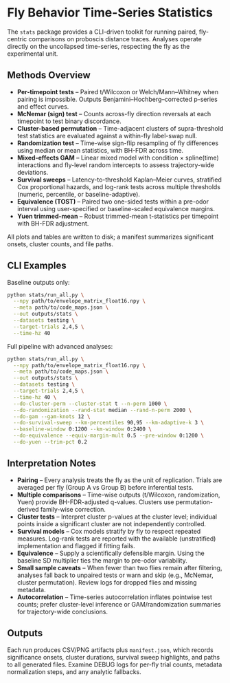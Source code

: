 # Fly Behavior Time-Series Statistics

The `stats` package provides a CLI-driven toolkit for running paired, fly-centric
comparisons on proboscis distance traces. Analyses operate directly on the
uncollapsed time-series, respecting the fly as the experimental unit.

## Methods Overview

- **Per-timepoint tests** – Paired t/Wilcoxon or Welch/Mann–Whitney when
  pairing is impossible. Outputs Benjamini–Hochberg–corrected p-series and
  effect curves.
- **McNemar (sign) test** – Counts across-fly direction reversals at each
  timepoint to test binary discordance.
- **Cluster-based permutation** – Time-adjacent clusters of supra-threshold
  test statistics are evaluated against a within-fly label-swap null.
- **Randomization test** – Time-wise sign-flip resampling of fly differences
  using median or mean statistics, with BH-FDR across time.
- **Mixed-effects GAM** – Linear mixed model with condition × spline(time)
  interactions and fly-level random intercepts to assess trajectory-wide
  deviations.
- **Survival sweeps** – Latency-to-threshold Kaplan–Meier curves, stratified
  Cox proportional hazards, and log-rank tests across multiple thresholds
  (numeric, percentile, or baseline-adaptive).
- **Equivalence (TOST)** – Paired two one-sided tests within a pre-odor
  interval using user-specified or baseline-scaled equivalence margins.
- **Yuen trimmed-mean** – Robust trimmed-mean t-statistics per timepoint with
  BH-FDR adjustment.

All plots and tables are written to disk; a manifest summarizes significant
onsets, cluster counts, and file paths.

## CLI Examples

Baseline outputs only:

```bash
python stats/run_all.py \
  --npy path/to/envelope_matrix_float16.npy \
  --meta path/to/code_maps.json \
  --out outputs/stats \
  --datasets testing \
  --target-trials 2,4,5 \
  --time-hz 40
```

Full pipeline with advanced analyses:

```bash
python stats/run_all.py \
  --npy path/to/envelope_matrix_float16.npy \
  --meta path/to/code_maps.json \
  --out outputs/stats \
  --datasets testing \
  --target-trials 2,4,5 \
  --time-hz 40 \
  --do-cluster-perm --cluster-stat t --n-perm 1000 \
  --do-randomization --rand-stat median --rand-n-perm 2000 \
  --do-gam --gam-knots 12 \
  --do-survival-sweep --km-percentiles 90,95 --km-adaptive-k 3 \
  --baseline-window 0:1200 --km-window 0:2400 \
  --do-equivalence --equiv-margin-mult 0.5 --pre-window 0:1200 \
  --do-yuen --trim-pct 0.2
```

## Interpretation Notes

- **Pairing** – Every analysis treats the fly as the unit of replication.
  Trials are averaged per fly (Group A vs Group B) before inferential tests.
- **Multiple comparisons** – Time-wise outputs (t/Wilcoxon, randomization,
  Yuen) provide BH-FDR-adjusted q-values. Clusters use permutation-derived
  family-wise correction.
- **Cluster tests** – Interpret cluster p-values at the cluster level; individual
  points inside a significant cluster are not independently controlled.
- **Survival models** – Cox models stratify by fly to respect repeated
  measures. Log-rank tests are reported with the available (unstratified)
  implementation and flagged if fitting fails.
- **Equivalence** – Supply a scientifically defensible margin. Using the
  baseline SD multiplier ties the margin to pre-odor variability.
- **Small sample caveats** – When fewer than two flies remain after filtering,
  analyses fall back to unpaired tests or warn and skip (e.g., McNemar,
  cluster permutation). Review logs for dropped flies and missing metadata.
- **Autocorrelation** – Time-series autocorrelation inflates pointwise test
  counts; prefer cluster-level inference or GAM/randomization summaries for
  trajectory-wide conclusions.

## Outputs

Each run produces CSV/PNG artifacts plus `manifest.json`, which records
significance onsets, cluster durations, survival sweep highlights, and paths to
all generated files. Examine DEBUG logs for per-fly trial counts, metadata
normalization steps, and any analytic fallbacks.
